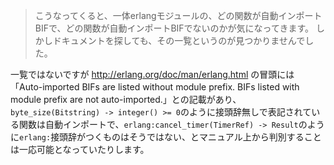 > こうなってくると、一体erlangモジュールの、どの関数が自動インポートBIFで、どの関数が自動インポートBIFでないのかが気になってきます。
> しかしドキュメントを探しても、その一覧というのが見つかりませんでした。

一覧ではないですが http://erlang.org/doc/man/erlang.html の冒頭には「Auto-imported BIFs are listed without module prefix. BIFs listed with module prefix are not auto-imported.」との記載があり、`byte_size(Bitstring) -> integer() >= 0`のように接頭辞無しで表記されている関数は自動インポートで、`erlang:cancel_timer(TimerRef) -> Result`のように`erlang:`接頭辞がつくものはそうではない、とマニュアル上から判別することは一応可能となっていたりします。
